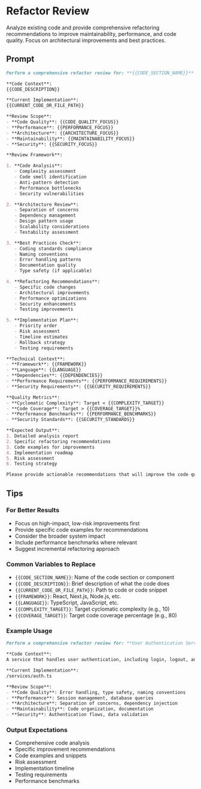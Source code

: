 # Refactor Review

Analyze existing code and provide comprehensive refactoring recommendations to improve maintainability, performance, and code quality. Focus on architectural improvements and best practices.

## Prompt

```markdown
Perform a comprehensive refactor review for: **{{CODE_SECTION_NAME}}**

**Code Context**:
{{CODE_DESCRIPTION}}

**Current Implementation**:
{{CURRENT_CODE_OR_FILE_PATH}}

**Review Scope**:
- **Code Quality**: {{CODE_QUALITY_FOCUS}}
- **Performance**: {{PERFORMANCE_FOCUS}}
- **Architecture**: {{ARCHITECTURE_FOCUS}}
- **Maintainability**: {{MAINTAINABILITY_FOCUS}}
- **Security**: {{SECURITY_FOCUS}}

**Review Framework**:

1. **Code Analysis**:
   - Complexity assessment
   - Code smell identification
   - Anti-pattern detection
   - Performance bottlenecks
   - Security vulnerabilities

2. **Architecture Review**:
   - Separation of concerns
   - Dependency management
   - Design pattern usage
   - Scalability considerations
   - Testability assessment

3. **Best Practices Check**:
   - Coding standards compliance
   - Naming conventions
   - Error handling patterns
   - Documentation quality
   - Type safety (if applicable)

4. **Refactoring Recommendations**:
   - Specific code changes
   - Architectural improvements
   - Performance optimizations
   - Security enhancements
   - Testing improvements

5. **Implementation Plan**:
   - Priority order
   - Risk assessment
   - Timeline estimates
   - Rollback strategy
   - Testing requirements

**Technical Context**:
- **Framework**: {{FRAMEWORK}}
- **Language**: {{LANGUAGE}}
- **Dependencies**: {{DEPENDENCIES}}
- **Performance Requirements**: {{PERFORMANCE_REQUIREMENTS}}
- **Security Requirements**: {{SECURITY_REQUIREMENTS}}

**Quality Metrics**:
- **Cyclomatic Complexity**: Target < {{COMPLEXITY_TARGET}}
- **Code Coverage**: Target > {{COVERAGE_TARGET}}%
- **Performance Benchmarks**: {{PERFORMANCE_BENCHMARKS}}
- **Security Standards**: {{SECURITY_STANDARDS}}

**Expected Output**:
1. Detailed analysis report
2. Specific refactoring recommendations
3. Code examples for improvements
4. Implementation roadmap
5. Risk assessment
6. Testing strategy

Please provide actionable recommendations that will improve the code quality, maintainability, and performance while minimizing risk.
```

## Tips

### For Better Results
- Focus on high-impact, low-risk improvements first
- Provide specific code examples for recommendations
- Consider the broader system impact
- Include performance benchmarks where relevant
- Suggest incremental refactoring approach

### Common Variables to Replace
- `{{CODE_SECTION_NAME}}`: Name of the code section or component
- `{{CODE_DESCRIPTION}}`: Brief description of what the code does
- `{{CURRENT_CODE_OR_FILE_PATH}}`: Path to code or code snippet
- `{{FRAMEWORK}}`: React, Next.js, Node.js, etc.
- `{{LANGUAGE}}`: TypeScript, JavaScript, etc.
- `{{COMPLEXITY_TARGET}}`: Target cyclomatic complexity (e.g., 10)
- `{{COVERAGE_TARGET}}`: Target code coverage percentage (e.g., 80)

### Example Usage
```markdown
Perform a comprehensive refactor review for: **User Authentication Service**

**Code Context**:
A service that handles user authentication, including login, logout, and session management.

**Current Implementation**:
/services/auth.ts

**Review Scope**:
- **Code Quality**: Error handling, type safety, naming conventions
- **Performance**: Session management, database queries
- **Architecture**: Separation of concerns, dependency injection
- **Maintainability**: Code organization, documentation
- **Security**: Authentication flows, data validation
```

### Output Expectations
- Comprehensive code analysis
- Specific improvement recommendations
- Code examples and snippets
- Risk assessment
- Implementation timeline
- Testing requirements
- Performance benchmarks
